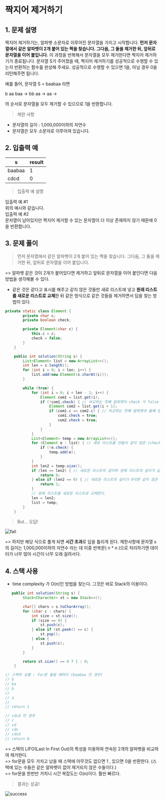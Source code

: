 # 짝지어 제거하기
## 1. 문제 설명 

짝지어 제거하기는, 알파벳 소문자로 이루어진 문자열을 가지고 시작합니다. **먼저 문자열에서 같은 알파벳이 2개 붙어 있는 짝을 찾습니다. 그다음, 그 둘을 제거한 뒤, 앞뒤로 문자열을 이어 붙입니다.** 이 과정을 반복해서 문자열을 모두 제거한다면 짝지어 제거하기가 종료됩니다. 문자열 S가 주어졌을 때, 짝지어 제거하기를 성공적으로 수행할 수 있는지 반환하는 함수를 완성해 주세요. 성공적으로 수행할 수 있으면 1을, 아닐 경우 0을 리턴해주면 됩니다.

예를 들어, 문자열 S = baabaa 라면

b aa baa → bb aa → aa →

의 순서로 문자열을 모두 제거할 수 있으므로 1을 반환합니다.

> 제한 사항

* 문자열의 길이 : 1,000,000이하의 자연수
* 문자열은 모두 소문자로 이루어져 있습니다.

## 2. 입출력 예

| s    | result |
|------|--------|
| baabaa | 1    |
| cdcd   | 0    |


> 입출력 예 설명 

입출력 예 #1
<br>위의 예시와 같습니다.
<br>입출력 예 #2
<br>문자열이 남아있지만 짝지어 제거할 수 있는 문자열이 더 이상 존재하지 않기 때문에 0을 반환합니다.

## 3. 문제 풀이 

>  먼저 문자열에서 같은 알파벳이 2개 붙어 있는 짝을 찾습니다. 그다음, 그 둘을 제거한 뒤, 앞뒤로 문자열을 이어 붙입니다. 

=> 알파벳 같은 것이 2개가 붙어있다면 제거하고 앞뒤로 문자열을 이어 붙인다면 다음 방법을 생각해볼 수 있다. 

* 같은 것은 같다고 표시를 해주고 같지 않은 것들만 새로 리스트에 넣고 **원래 리스트를 새로운 리스트로 교체**한 뒤 같은 방식으로 같은 것들을 제거하면서 답을 찾는 방법이 있다.

```java
private static class Element {
        private char c;
        private boolean check;

        private Element(char c) {
            this.c = c;
            check = false;
        }
    }

    public int solution(String s) {
        List<Element> list = new ArrayList<>();
        int len = s.length();
        for (int i = 0; i < len; i++) {
            list.add(new Element(s.charAt(i)));
        }

        while (true) {
            for (int i = 0; i < len - 1; i++) {
                Element com1 = list.get(i);
                if (!com1.check) { // 비교하는 첫째 알파벳이 check 가 false 인 경우만 찾는다. (두 개씩 지우는 것이므로 )
                    Element com2 = list.get(i + 1); 
                    if (com1.c == com2.c) { // 비교하는 첫째 알파벳과 둘째 알파벳이 같다면 둘 다 check 를 true로 한다. 
                        com1.check = true;
                        com2.check = true;
                    }
                }
            }
            List<Element> temp = new ArrayList<>();
            for (Element e : list) { // 새로 리스트를 만들어 같지 않은 (check가 false인) 알파벳만 넣는다. 
                if (!e.check) {
                    temp.add(e);
                }
            }
            int len2 = temp.size();
            if (len == len2) { // 새로운 리스트의 길이와 원래 리스트의 길이가 같다면 같은 것이 없다는 의미이므로 return 0
                return 0;
            } else if (len2 == 0) { // 새로운 리스트의 길이가 0이면 같지 않은 알파벳이 없다는 의미이므로 return 1
                return 1;
            }
            // 원래 리스트를 새로운 리스트로 교체한다. 
            len = len2;
            list = temp;
        }
    }

```
> But... 오답!

![fail](https://user-images.githubusercontent.com/38216027/67352464-097da800-f58b-11e9-9b24-31c23aac4aa4.png)

=> 하지만 해당 식으로 풀게 되면 **시간 초과**로 답을 틀리게 된다. 제한사항에 문자열 s 의 길이는 1,000,000이하의 자연수 라는 데 이중 반복문( n * n )으로 처리하기엔 데이터가 너무 많아 시간이 너무 오래 걸려서다.

## 4. 스택 사용

* time complexity 가 O(n)인 방법을 찾는다. 그것은 바로 Stack의 이용이다.

```java
   public int solution(String s) {
        Stack<Character> st = new Stack<>();

        char[] chars = s.toCharArray();
        for (char c : chars) {
            int size = st.size();
            if (size == 0) {
                st.push(c);
            } else if (st.peek() == c) {
                st.pop();
            } else {
                st.push(c);
            }
        }

        return st.size() == 0 ? 1 : 0;
    }

// 스택의 상황 : for문 돌릴 때마다 (baabaa 인 경우)
// b
// ba
// b
// 
// a
// 
// return 1

// cdcd 인 경우
// c
// cd 
// cdc
// cdcd
// return 0 
```

=> 스택의 LIFO(Last In First Out)의 특성을 이용하여 연속된 2개의 알파벳을 비교하여 제거한다. 
<br>=> for문을 모두 거치고 났을 때 스택에 아무것도 없으면 1 , 있으면 0을 반환한다. (스택에 있는 수들은 같은 알파벳이 없어 제거되지 않은 수들이다.)
<br>=>  for문을 한번만 거치니 시간 복잡도는 O(n)이다. 훨씬 빠르다.

> 결과는 성공!

![success](https://user-images.githubusercontent.com/38216027/67352630-75f8a700-f58b-11e9-809e-60e46c07d559.png)
